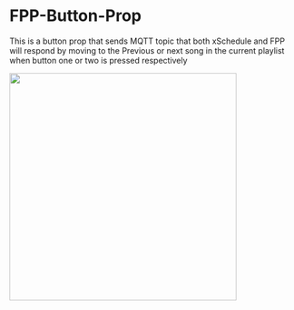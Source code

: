 # FPP-Button-Prop
This is a button prop that sends MQTT topic that both xSchedule and FPP will respond by moving to the Previous or next song in the current playlist when button one or two is pressed respectively 

<img src="blob/main/IMG_1699.JPG.png" width="400">
